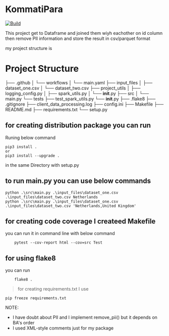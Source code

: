 # KommatiPara
[![Build](https://github.com/mortezazahedia/KommatiPara/actions/workflows/main.yaml/badge.svg)](https://github.com/mortezazahedia/KommatiPara/actions/workflows/main.yaml)

This project get to Dataframe and joined them wiyh eachother on id column then remove PII information and store the result in csv/parquet format

my project structure is
# Project Structure

├── .github
│   └── workflows
│       └── main.yaml
├── input_files
│   ├── dataset_one.csv
│   └── dataset_two.csv
├── project_utils
│   ├── logging_config.py
│   ├── spark_utils.py
│   └── __init__.py
├── src
│   └── main.py
└── tests
    ├── test_spark_utils.py
    └── __init__.py
├── .flake8
├── .gitignore
├── client_data_processing.log
├── config.ini
├── Makefile
├── README.md
├── requirements.txt
└── setup.py



## for creating distribution package you can run  
Runing below command
```commandline
pip3 install . 
or
pip3 install --upgrade .
```
in the same Directory with setup.py 
  
## to run main.py you can use below commands
```commandline
python .\src\main.py .\input_files\dataset_one.csv .\input_files\dataset_two.csv Netherlands
python .\src\main.py .\input_files\dataset_one.csv .\input_files\dataset_two.csv 'Netherlands,United Kingdom'
```

## for creating code coverage I createed Makefile
you can run it in command line with below command
```commandline
	pytest --cov-report html --cov=src Test
```

## for using flake8
you can run
```commandline
	flake8 .
```

> for creating requirements.txt I use
 ```
 pip freeze requirements.txt
 ```

NOTE:
- I have doubt about PII and I implement remove_pii() but it depends on BA's order
- I used XML-style comments just for my package 
